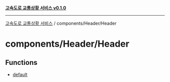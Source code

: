 [**고속도로 교통상황 서비스 v0.1.0**](../../../README.md)

***

[고속도로 교통상황 서비스](../../../modules.md) / components/Header/Header

# components/Header/Header

## Functions

- [default](functions/default.md)
